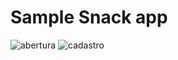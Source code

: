 # Sample Snack app

![abertura](https://user-images.githubusercontent.com/101153757/205472630-88a53ca4-f8ce-4842-a01e-87d11c39d3d2.PNG)
![cadastro](https://user-images.githubusercontent.com/101153757/205472634-a86f62ee-584f-499d-9a8d-74b276c4f252.PNG)
